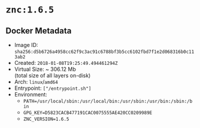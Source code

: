 # `znc:1.6.5`

## Docker Metadata

- Image ID: `sha256:d5b6726a4958cc62f9c3ac91c6788bf3b5cc6102fbd7f1e2d068316b0c113ab2`
- Created: `2018-01-08T19:25:49.494461294Z`
- Virtual Size: ~ 306.12 Mb  
  (total size of all layers on-disk)
- Arch: `linux`/`amd64`
- Entrypoint: `["/entrypoint.sh"]`
- Environment:
  - `PATH=/usr/local/sbin:/usr/local/bin:/usr/sbin:/usr/bin:/sbin:/bin`
  - `GPG_KEY=D5823CACB477191CAC0075555AE420CC0209989E`
  - `ZNC_VERSION=1.6.5`
